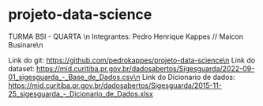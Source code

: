 # projeto-data-science

TURMA BSI - QUARTA \n
Integrantes: Pedro Henrique Kappes // Maicon Businare\n

Link do git: https://github.com/pedrokappes/projeto-data-science\n
Link do dataset: https://mid.curitiba.pr.gov.br/dadosabertos/Sigesguarda/2022-09-01_sigesguarda_-_Base_de_Dados.csv\n
Link do Dicionario de dados: https://mid.curitiba.pr.gov.br/dadosabertos/Sigesguarda/2015-11-25_sigesguarda_-_Dicionario_de_Dados.xlsx
